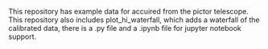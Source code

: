 This repository has example data for accuired from the pictor telescope. This repository also includes plot_hi_waterfall, which adds a waterfall of the calibrated data, there is a .py file and a .ipynb file for jupyter notebook support.
